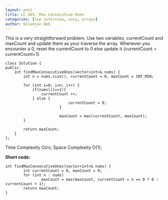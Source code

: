 ```yaml
---
layout: post
title: LC 485. Max Consecutive Ones
categories: [top interview, easy, arrays]
author: Nilanjan Deb
---
```

This is a very straightforward problem. Use two variables, currentCount and maxCount and update them as your traverse the array. Whenever you encounter a 0, reset the currentCount to 0 else update it (currentCount = currentCount+1).

```
class Solution {
public:
    int findMaxConsecutiveOnes(vector<int>& nums) {
        int n = nums.size(), currentCount = 0, maxCount = INT_MIN;

        for (int i=0; i<n; i++) {
            if(nums[i]==1){
                currentCount ++;
            } else {
							currentCount = 0;
						}

						maxCount = max(currentCount, maxCount);
        }

        return maxCount;
    }
};
```
Time Complexity O(n);
Space Complexity O(1);


**Short code:**
```
int findMaxConsecutiveOnes(vector<int>& nums) {
		int currentCount = 0, maxCount = 0;
		for (int n : nums)
				maxCount = max(maxCount, currentCount = n == 0 ? 0 : currentCount + 1);
		return maxCount;
}
```